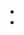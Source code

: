 - [](https://wu-sheng.gitbooks.io/opentracing-io/content/pages/api/api-implementations.html)
- [](https://cmjava.ltd:8090/)

